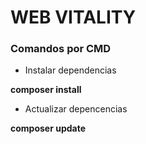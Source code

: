 # WEB VITALITY

### Comandos por CMD

- Instalar dependencias

**composer install**

- Actualizar depencencias

**composer update**
